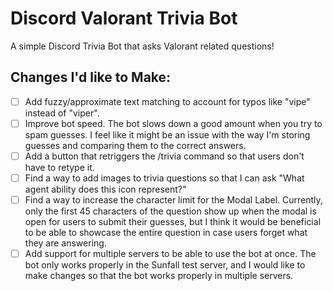 # Discord Valorant Trivia Bot

A simple Discord Trivia Bot that asks Valorant related questions!

## Changes I'd like to Make:

- [ ] Add fuzzy/approximate text matching to account for typos like "vipe" instead of "viper".
- [ ] Improve bot speed. The bot slows down a good amount when you try to spam guesses. I feel like it might be an issue with the way I'm storing guesses and comparing them to the correct answers.
- [ ] Add a button that retriggers the /trivia command so that users don't have to retype it.
- [ ] Find a way to add images to trivia questions so that I can ask "What agent ability does this icon represent?"
- [ ] Find a way to increase the character limit for the Modal Label. Currently, only the first 45 characters of the question show up when the modal is open for users to submit their guesses, but I think it would be beneficial to be able to showcase the entire question in case users forget what they are answering.
- [ ] Add support for multiple servers to be able to use the bot at once. The bot only works properly in the Sunfall test server, and I would like to make changes so that the bot works properly in multiple servers.

